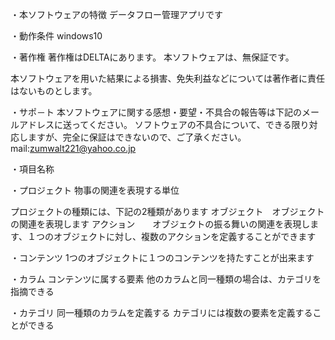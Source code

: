 ﻿・本ソフトウェアの特徴
データフロー管理アプリです

・動作条件
windows10

・著作権
著作権はDELTAにあります。
本ソフトウェアは、無保証です。

本ソフトウェアを用いた結果による損害、免失利益などについては著作者に責任はないものとします。

・サポ－ト
本ソフトウェアに関する感想・要望・不具合の報告等は下記のメールアドレスに送ってください。
ソフトウェアの不具合について、できる限り対応しますが、完全に保証はできないので、ご了承ください。
mail:zumwalt221@yahoo.co.jp


・項目名称

・プロジェクト
物事の関連を表現する単位

プロジェクトの種類には、下記の2種類があります
オブジェクト　オブジェクトの関連を表現します
アクション　　オブジェクトの振る舞いの関連を表現します、１つのオブジェクトに対し、複数のアクションを定義することができます

・コンテンツ
1つのオブジェクトに１つのコンテンツを持たすことが出来ます

・カラム
コンテンツに属する要素
他のカラムと同一種類の場合は、カテゴリを指摘できる


・カテゴリ
同一種類のカラムを定義する
カテゴリには複数の要素を定義することができる






